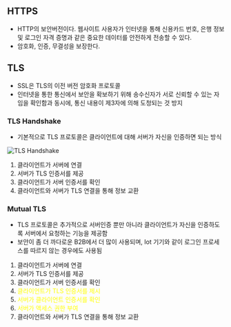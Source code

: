 ## HTTPS

- HTTP의 보안버전이다. 웹사이트 사용자가 인터넷을 통해 신용카드 번호, 은행 정보 및 로그인 자격 증명과 같은 중요한
  데이터를 안전하게 전송할 수 있다.
- 암호화, 인증, 무결성을 보장한다.

## TLS

- SSL은 TLS의 이전 버전 암호화 프로토콜
- 인터넷을 통한 통신에서 보안을 확보하기 위해 송수신자가 서로 신뢰할 수 있는 자임을 확인함과 동시에, 통신 내용이 제3자에 의해 도청되는 것 방지

### TLS Handshake

- 기본적으로 TLS 프로토콜은 클라이언트에 대해 서버가 자신을 인증하면 되는 방식

![TLS Handshake](https://images.ctfassets.net/slt3lc6tev37/3wZIhjRIjfVSmCbVqkBKzb/4a7aa34324108c725dc25fc9e7c4ea4a/tls-ssl-handshake.png)

1. 클라이언트가 서버에 연결
2. 서버가 TLS 인증서를 제공
3. 클라이언트가 서버 인증서를 확인
4. 클라이언트와 서버가 TLS 연결을 통해 정보 교환

### Mutual TLS

- TLS 프로토콜은 추가적으로 서버인증 뿐만 아니라 클라이언트가 자신을 인증하도록 서버에서 요청하는 기능을 제공함
- 보안이 좀 더 까다로운 B2B에서 더 많이 사용되며, Iot 기기와 같이 로그인 프로세스를 따르지 않는 경우에도 사용됨

1. 클라이언트가 서버에 연결
2. 서버가 TLS 인증서를 제공
3. 클라이언트가 서버 인증서를 확인
4. <span style="color:yellow">클라이언트가 TLS 인증서를 제시</span>
5. <span style="color:yellow">서버가 클라이언트 인증서를 확인</span>
6. <span style="color:yellow">서버가 액세스 권한 부여</span>
7. 클라이언트와 서버가 TLS 연결을 통해 정보 교환
